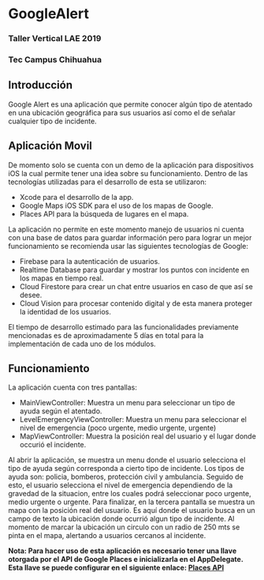 # GoogleAlert
### Taller Vertical LAE 2019
### Tec Campus Chihuahua

## Introducción
Google Alert es una aplicación que permite conocer algún tipo de atentado en una ubicación geográfica para sus usuarios así como el de señalar cualquier tipo de incidente. 

## Aplicación Movil
De momento solo se cuenta con un demo de la aplicación para dispositivos iOS la cual permite tener una idea sobre su funcionamiento. Dentro de las tecnologías utilizadas para el desarrollo de esta se utilizaron:

* Xcode para el desarrollo de la app.
* Google Maps iOS SDK para el uso de los mapas de Google.
* Places API para la búsqueda de lugares en el mapa.

La aplicación no permite en este momento manejo de usuarios ni cuenta con una base de datos para guardar información pero para lograr un mejor funcionamiento se recomienda usar las siguientes tecnologías de Google:

* Firebase para la autenticación de usuarios.
* Realtime Database para guardar y mostrar los puntos con incidente en los mapas en tiempo real.
* Cloud Firestore para crear un chat entre usuarios en caso de que así se desee.
* Cloud Vision para procesar contenido digital y de esta manera proteger la identidad de los usuarios.

El tiempo de desarrollo estimado para las funcionalidades previamente mencionadas es de aproximadamente 5 días en total para la implementación de cada uno de los módulos.

## Funcionamiento
La aplicación cuenta con tres pantallas:

* MainViewController: Muestra un menu para seleccionar un tipo de ayuda según el atentado.
* LevelEmergencyViewController: Muestra un menu para seleccionar el nivel de emergencia (poco urgente, medio urgente, urgente)
* MapViewController: Muestra la posición real del usuario y el lugar donde occurió el incidente.

Al abrir la aplicación, se muestra un menu donde el usuario selecciona el tipo de ayuda según corresponda a cierto tipo de incidente. Los tipos de ayuda son: policia, bomberos, protección civil y ambulancia. Seguido de esto, el usuario selecciona el nivel de emergencia dependiendo de la gravedad de la situacion, entre los cuales podrá seleccionar poco urgente, medio urgente o urgente. Para finalizar, en la tercera pantalla se muestra un mapa con la posición real del usuario. Es aquí donde el usuario busca en un campo de texto la ubicación donde ocurrió algun tipo de incidente. Al momento de marcar la ubicación un circulo con un radio de 250 mts se pinta en el mapa, alertando a usuarios cercanos al incidente.

**Nota: Para hacer uso de esta aplicación es necesario tener una llave otorgada por el API de Google Places e inicializarla en el AppDelegate. Esta llave se puede configurar en el siguiente enlace: [Places API](https://developers.google.com/places/web-service/get-api-key)**
